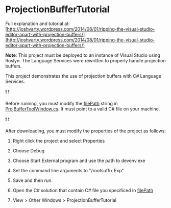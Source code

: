 ProjectionBufferTutorial
========================

Full explanation and tutorial at: [http://joshvarty.wordpress.com/2014/08/01/ripping-the-visual-studio-editor-apart-with-projection-buffers/](http://joshvarty.wordpress.com/2014/08/01/ripping-the-visual-studio-editor-apart-with-projection-buffers/)

**Note**: This project must be deployed to an instance of Visual Studio using Roslyn. The Language Services were rewritten to properly handle projection buffers.

This project demonstrates the use of projection buffers with C# Language Services.

:exclamation: :exclamation:

Before running, you must modify the [filePath](https://github.com/JoshVarty/ProjectionBufferTutorial/blob/master/ProjectionBufferTutorial/ProjBufferToolWindow.cs#L26) string in [ProjBufferToolWindow.cs](https://github.com/JoshVarty/ProjectionBufferTutorial/blob/master/ProjectionBufferTutorial/ProjBufferToolWindow.cs).   It must point to a valid C# file on your machine.

:exclamation: :exclamation:

After downloading, you must modify the properties of the project as follows:

  1. Right click the project and select Properties
  
  2. Choose Debug
  
  3. Choose Start External program and use the path to devenv.exe
  
  4. Set the command line arguments to "/rootsuffix Exp"
  
  5. Save and then run.
  
  6. Open the C# solution that contain C# file you specificed in [filePath](https://github.com/JoshVarty/ProjectionBufferTutorial/blob/master/ProjectionBufferTutorial/MyToolWindow.cs#L24)
  
  7. View > Other Windows > ProjectionBufferTutorial
